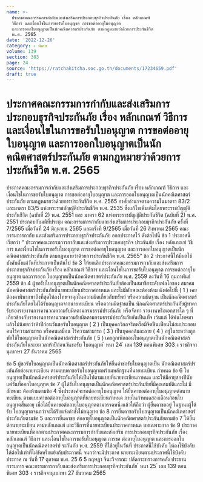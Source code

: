 ```yaml
---
name: >-
  ประกาศคณะกรรมการกำกับและส่งเสริมการประกอบธุรกิจประกันภัย เรื่อง หลักเกณฑ์
  วิธีการ และเงื่อนไขในการขอรับใบอนุญาต การขอต่ออายุใบอนุญาต
  และการออกใบอนุญาตเป็นนักคณิตศาสตร์ประกันภัย ตามกฎหมายว่าด้วยการประกันชีวิต
  พ.ศ. 2565
date: '2022-12-26'
category: ง พิเศษ
volume: 139
section: 303
page: 24
source: 'https://ratchakitcha.soc.go.th/documents/17234659.pdf'
draft: true
---
```


# ประกาศคณะกรรมการกำกับและส่งเสริมการประกอบธุรกิจประกันภัย เรื่อง หลักเกณฑ์ วิธีการ และเงื่อนไขในการขอรับใบอนุญาต การขอต่ออายุใบอนุญาต และการออกใบอนุญาตเป็นนักคณิตศาสตร์ประกันภัย ตามกฎหมายว่าด้วยการประกันชีวิต พ.ศ. 2565

ประกาศคณะกรรมการกำกับและส่งเสริมการประกอบธุรกิจประกันภัย เรื่อง หลักเกณฑ์ วิธีการ และเงื่อนไขในการขอรับใบอนุญาต การขอต่ออายุใบอนุญาต และการออกใบอนุญาตเป็นนักคณิตศาสตร์ประกันภัย ตามกฎหมายว่าด้วยการประกันชีวิต พ.ศ. 2565 อาศัยอำนาจตามความในมาตรา 83/2 และมาตรา 83/5 แห่งพระราชบัญญัติประกันชีวิต พ.ศ. 2535 ซึ่งแก้ไขเพิ่มเติมโดยพระราชบัญญัติประกันชีวิต (ฉบับที่ 2) พ.ศ. 2551 และ มาตรา 62 แห่งพระราชบัญญัติประกันชีวิต (ฉบับที่ 2) พ.ศ. 2551 ประกอบกับมติที่ประชุม คณะกรรมการกำกับและส่งเสริมการประกอบธุรกิจประกันภัย ครั้งที่ 7/2565 เมื่อวันที่ 24 มิถุนายน 2565 และครั้งที่ 9/2565 เมื่อวันที่ 26 สิงหาคม 2565 คณะกรรมการกากับ และส่งเสริมการประกอบธุรกิจประกันภัย ออกประกาศไว้ ดังต่อไปนี้ ข้อ 1 ประกาศนี้เรียกว่า “ ประกาศคณะกรรมการกากับและส่งเสริมการประกอบธุรกิจ ประกันภัย เรื่อง หลักเกณฑ์ วิธีการ และเงื่อนไขในการขอรับใบอนุญาต การขอต่ออายุใบอนุญาต และการออกใบอนุญาตเป็นนักคณิตศาสตร์ประกันภัย ตามกฎหมายว่าด้วยการประกันชีวิต พ.ศ. 2565” ข้อ 2 ประกาศนี้ให้มีผลใช้บังคับตั้งแต่วันที่ประกาศเป็นต้นไป ข้อ 3 ให้ยกเลิกประกาศคณะกรรมการกากับและส่งเสริมการประกอบธุรกิจประกันภัย เรื่อง หลักเกณฑ์ วิธีการ และเงื่อนไขในการขอรับใบอนุญาต การขอต่ออายุใบอนุญาต และการออก ใบอนุญาตเป็นนักคณิตศาสตร์ประกันภัย พ.ศ. 2559 ลงวันที่ 16 กุมภาพันธ์ 2559 ข้อ 4 ผู้ขอรับใบอนุญาตเป็นนักคณิตศาสตร์ประกันภัยต้องเป็นสมาชิกระดับเฟลโลของ สมาคมนักคณิตศาสตร์ประกันภัยที่นายทะเบียนประกาศกาหนด และไม่มีลักษณะต้องห้าม ดังต่อไปนี้ ( 1 ) เคยต้องคาพิพากษาถึงที่สุดให้ลงโทษจาคุกในความผิดเกี่ยวกับทรัพย์ หรือความผิดฐาน เป็นนักคณิตศาสตร์ประกันภัยโดยไม่ได้รับอนุญาตจากนายทะเบียน หรือความผิดฐานเป็น นักคณิตศาสตร์ประกันภัยผู้ทาคารับรองรายงานการคานวณความรับผิดตามกรมธรรม์ประกันภัย หรือจัดทา รายงานหรือเอกสารใด ๆ ที่เกี่ยวข้องกับรายงานการคานวณความรับผิดตามกรมธรรม์ประกันภัยอันเป็นเท็จ เว้นแต่ ได้พ้นโทษมาแล้วไม่น้อยกว่าห้าปีก่อนวันขอรับใบอนุญาต ( 2 ) เป็นบุคคลวิกลจริตหรือมีจิตฟั่นเฟือนไม่สมประกอบ คนไร้ความสามารถ หรือคนเสมือน ไร้ความสามารถ ( 3 ) เป็นบุคคลล้มละลาย ( 4 ) อยู่ในระหว่างถูกพักใช้ใบอนุญาตเป็นนักคณิตศาสตร์ประกันภัย ( 5 ) เคยถูกเพิกถอนใบอนุญาตเป็นนักคณิตศาสตร์ประกันภัยในระยะเวลาห้าปีก่อนวันขอรับ ใบอนุญาต ้ หนา 24 ่ เลม 139 ตอนพิเศษ 303 ง ราชกิจจานุเบกษา 27 ธันวาคม 2565

ข้อ 5 ผู้ขอรับใบอนุญาตเป็นนักคณิตศาสตร์ประกันภัยให้ยื่นคำขอรับใบอนุญาตเป็น นักคณิตศาสตร์ปร ะกันภัยต่อนายทะเบียน ตามแบบคาขอรับใบอนุญาตพร้อมหลักฐานที่นายทะเบียน กำหนด ข้อ 6 ใบอนุญาตเป็นนักคณิตศาสตร์ประกันภัยให้เป็นไปตามแบบที่นายทะเบียนกาหนด และให้มีอายุสองปีนับแต่วันที่ออกใบอนุญาต ข้อ 7 ผู้ได้รับใบอนุญาตเป็นนักคณิตศาสตร์ประกันภัยที่มีคุณสมบัติและไม่ มีลักษณะ ต้องห้ามตามข้อ 4 ซึ่งประสงค์จะขอต่ออายุใบอนุญาต ให้ยื่นคาขอต่ออายุใบอนุญาตต่อนายทะเบียน ตามแบบคำขอต่ออายุใบอนุญาตที่นายทะเบียนกำหนด ภายในกำหนดสองเดือนก่อนใบอนุญาตสิ้นอายุ เมื่อได้ยื่นคาขอต่ออายุใบอนุญาตตามวรรคหนึ่งแล้วให้ถือว่า ผู้ยื่นคาขออยู่ ในฐานะผู้ได้รับ ใบอนุญาตจนกว่าจะได้รับแจ้งคำสั่งไม่อนุญาต ข้อ 8 การยื่นคาขอรับใบอนุญาตเป็นนักคณิตศาสตร์ประกันภัยตามข้อ 5 และการยื่นคาขอ ต่ออายุใบอนุญาตเป็นนักคณิตศาสตร์ประกันภัยตามข้อ 7 ให้ยื่นต่อนายทะเบียน ตามหลักเกณฑ์ และวิธีการที่นายทะเบียนประกาศกาหนด บทเฉพาะกาล ข้อ 9 ประกาศนายทะเบียนที่ออกตามประกาศคณะกรรมการกำกับและส่งเสริม การประกอบธุรกิจประกันภัย เรื่อง หลักเกณฑ์ วิธีการ และเงื่อนไขในการขอรับใบอนุญาต การขอ ต่ออายุใบอนุญาต และการออกใบอนุญาตเป็นนักคณิตศาสตร์ป ระกันภัย พ.ศ. 2559 ที่ใช้อยู่ในวันที่ ประกาศนี้ใช้บังคับ ให้คงใช้บังคับได้ต่อไปเท่าที่ไม่ขัดหรือแย้งกับประกาศนี้ จนกว่าจะมีประกาศ นายทะเบียนตามประกาศนี้ใช้บังคับ ประกาศ ณ วันที่ 17 ตุลาคม พ.ศ. 25 6 5 กฤษฎา จีนะวิจารณะ ปลัดกระทรวงการคลัง ประธานกรรมการ คณะกรรมการกากับและส่งเสริมการประกอบธุรกิจประกันภัย ้ หนา 25 ่ เลม 139 ตอนพิเศษ 303 ง ราชกิจจานุเบกษา 27 ธันวาคม 2565
